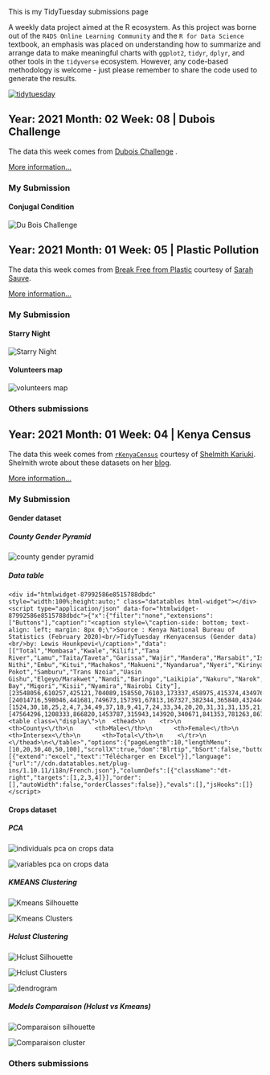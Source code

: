 This is my TidyTuesday submissions page

A weekly data project aimed at the R ecosystem. As this project was borne out of the `R4DS Online Learning Community` and the `R for Data Science` textbook, an emphasis was placed on understanding how to summarize and arrange data to make meaningful charts with `ggplot2`, `tidyr`, `dplyr`, and other tools in the `tidyverse` ecosystem. However, any code-based methodology is welcome - just please remember to share the code used to generate the results.

[![tidytuesday](images/tt_logo.png "tidytuesday")](https://github.com/rfordatascience/tidytuesday)

## Year: 2021 Month: 02 Week: 08 \| Dubois Challenge

The data this week comes from [Dubois Challenge](https://github.com/ajstarks/dubois-data-portraits/tree/master/challenge) .

[More information...](https://medium.com/nightingale/recreating-w-e-b-du-boiss-data-portraits-87dd36096f34)

### My Submission

#### Conjugal Condition



![Du Bois Challenge](graphes/Y2021-M2-W8_dubois_data/conjugal_condition.jpeg "Du Bois Challenge")

## Year: 2021 Month: 01 Week: 05 \| Plastic Pollution

The data this week comes from [Break Free from Plastic](https://www.breakfreefromplastic.org) courtesy of [Sarah Sauve](https://sarahasauve.wordpress.com).

[More information...](https://github.com/rfordatascience/tidytuesday/tree/master/data/2021/2021-01-26)

### My Submission

#### Starry Night



![Starry Night](graphes/Y2021-M1-W5%20Plastic%20Pollution/plasticstarrynight.png "Starry Night")

#### Volunteers map

![volunteers map](graphes/Y2021-M1-W5%20Plastic%20Pollution/volunteers_map_patch.png "volunteers map")

### Others submissions

## Year: 2021 Month: 01 Week: 04 \| Kenya Census

The data this week comes from [`rKenyaCensus`](https://github.com/Shelmith-Kariuki/rKenyaCensus) courtesy of [Shelmith Kariuki](https://twitter.com/Shel_Kariuki). Shelmith wrote about these datasets on her [blog](https://shelkariuki.netlify.app/post/rkenyacensus/).

[More information...](https://github.com/rfordatascience/tidytuesday/tree/master/data/2021/2021-01-19)

### My Submission

#### Gender dataset

##### County Gender Pyramid



![county gender pyramid](graphes/Y2021-M1-W4%20rkenyacensus/gender_pyramid.jpeg "county gender pyramid")

##### Data table


```{=html}
<div id="htmlwidget-87992586e8515788dbdc" style="width:100%;height:auto;" class="datatables html-widget"></div>
<script type="application/json" data-for="htmlwidget-87992586e8515788dbdc">{"x":{"filter":"none","extensions":["Buttons"],"caption":"<caption style=\"caption-side: bottom; text-align: left; margin: 8px 0;\">Source : Kenya National Bureau of  Statistics (February 2020)<br/>TidyTuesday rKenyacensus (Gender data)<br/>by: Lewis Hounkpevi<\/caption>","data":[["Total","Mombasa","Kwale","Kilifi","Tana River","Lamu","Taita/Taveta","Garissa","Wajir","Mandera","Marsabit","Isiolo","Meru","Tharaka-Nithi","Embu","Kitui","Machakos","Makueni","Nyandarua","Nyeri","Kirinyaga","Murang'a","Kiambu","Turkana","West Pokot","Samburu","Trans Nzoia","Uasin Gishu","Elgeyo/Marakwet","Nandi","Baringo","Laikipia","Nakuru","Narok","Kajiado","Kericho","Bomet","Kakamega","Vihiga","Bungoma","Busia","Siaya","Kisumu","Homa Bay","Migori","Kisii","Nyamira","Nairobi City"],[23548056,610257,425121,704089,158550,76103,173337,458975,415374,434976,243548,139510,767698,193764,304208,549003,710707,489691,315022,374288,302011,523940,1187146,478087,307013,156774,489107,580269,227317,441259,336322,259440,1077272,579042,557098,450741,434287,897133,283678,812146,426252,471669,560942,539560,536187,605784,290907,2192452],[24014716,598046,441681,749673,157391,67813,167327,382344,365840,432444,216219,128483,777975,199406,304367,587151,711191,497942,323247,384845,308369,532669,1230454,448868,314213,153546,501206,582889,227151,444430,330428,259102,1084835,578805,560704,451008,441379,970406,306323,858389,467401,521496,594609,592367,580214,661038,314656,2204376],[1524,30,18,25,2,4,7,34,49,37,18,9,41,7,24,33,34,20,20,31,31,31,135,21,15,7,28,28,12,22,13,18,95,26,38,28,23,40,12,35,28,18,23,23,35,38,13,245],[47564296,1208333,866820,1453787,315943,143920,340671,841353,781263,867457,459785,268002,1545714,393177,608599,1136187,1421932,987653,638289,759164,610411,1056640,2417735,926976,621241,310327,990341,1163186,454480,885711,666763,518560,2162202,1157873,1117840,901777,875689,1867579,590013,1670570,893681,993183,1155574,1131950,1116436,1266860,605576,4397073]],"container":"<table class=\"display\">\n  <thead>\n    <tr>\n      <th>County<\/th>\n      <th>Male<\/th>\n      <th>Female<\/th>\n      <th>Intersex<\/th>\n      <th>Total<\/th>\n    <\/tr>\n  <\/thead>\n<\/table>","options":{"pageLength":10,"lengthMenu":[10,20,30,40,50,100],"scrollX":true,"dom":"Blrtip","bSort":false,"buttons":[{"extend":"excel","text":"Télécharger en Excel"}],"language":{"url":"//cdn.datatables.net/plug-ins/1.10.11/i18n/French.json"},"columnDefs":[{"className":"dt-right","targets":[1,2,3,4]}],"order":[],"autoWidth":false,"orderClasses":false}},"evals":[],"jsHooks":[]}</script>
```

#### Crops dataset

##### PCA

![individuals pca on crops data](graphes/Y2021-M1-W4%20rkenyacensus/graphesacp_indi.png "individuals pca plot")

![variables pca on crops data](graphes/Y2021-M1-W4%20rkenyacensus/graphesvar.png "variables")

##### KMEANS Clustering

![Kmeans Silhouette](graphes/Y2021-M1-W4%20rkenyacensus/graphe_silhouette_km.png "Kmeans Silhouette")

![Kmeans Clusters](graphes/Y2021-M1-W4%20rkenyacensus/graphe_cluster_km.png "Kmeans Clusters")

##### Hclust Clustering

![Hclust Silhouette](graphes/Y2021-M1-W4%20rkenyacensus/graphe_silhouette_cah6.png "Hclust Silhouette")

![Hclust Clusters](graphes/Y2021-M1-W4%20rkenyacensus/graphe_cluster_cah6.png "Hclust Clusters")

![dendrogram](graphes/Y2021-M1-W4%20rkenyacensus/graphe_dendo_cah.png "dendrogram")

##### Models Comparaison (Hclust vs Kmeans)

![Comparaison silhouette](graphes/Y2021-M1-W4%20rkenyacensus/silpatch.png "Comparaison silhouette")

![Comparaison cluster](graphes/Y2021-M1-W4%20rkenyacensus/cluspatch.png "Comparaison cluster")

### Others submissions

